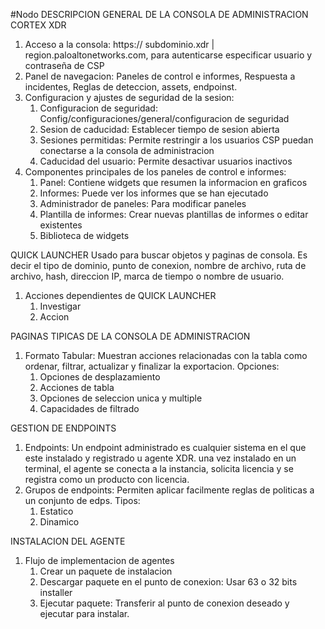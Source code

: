 
#Nodo
DESCRIPCION GENERAL DE LA CONSOLA DE ADMINISTRACION CORTEX XDR
1. Acceso a la consola: https:// subdominio.xdr | region.paloaltonetworks.com, para autenticarse especificar usuario y contraseña de CSP
2. Panel de navegacion: Paneles de control e informes, Respuesta a incidentes, Reglas de deteccion, assets, endpoinst.
3. Configuracion y ajustes de seguridad de la sesion: 
	1. Configuracion de seguridad: Config/configuraciones/general/configuracion de seguridad
	2. Sesion de caducidad: Establecer tiempo de sesion abierta
	3. Sesiones permitidas: Permite restringir a los usuarios CSP puedan conectarse a la consola de administracion
	4. Caducidad del usuario: Permite desactivar usuarios inactivos
4. Componentes principales de los paneles de control e informes:
	1. Panel: Contiene widgets que resumen la informacion en graficos
	2. Informes: Puede ver los informes que se han ejecutado
	3. Administrador de paneles: Para modificar paneles
	4. Plantilla de informes: Crear nuevas plantillas de informes o editar existentes
	5. Biblioteca de widgets


QUICK LAUNCHER
	Usado para buscar objetos y paginas de consola. Es decir el tipo de dominio, punto de conexion, nombre de archivo, ruta de archivo, hash, direccion IP, marca de tiempo o nombre de usuario.
1. Acciones dependientes de QUICK LAUNCHER
	1. Investigar
	2. Accion


PAGINAS TIPICAS DE LA CONSOLA DE ADMINISTRACION
1. Formato Tabular: Muestran acciones relacionadas con la tabla como ordenar, filtrar, actualizar y finalizar la exportacion. Opciones:
	1. Opciones de desplazamiento 
	2. Acciones de tabla
	3. Opciones de seleccion unica y multiple
	4. Capacidades de filtrado


GESTION DE ENDPOINTS
1. Endpoints: Un endpoint administrado es cualquier sistema en el que este instalado y registrado u agente XDR. una vez instalado en un terminal, el agente se conecta a la instancia, solicita licencia y se registra como un producto con licencia.
2. Grupos de endpoints: Permiten aplicar facilmente reglas de politicas a un conjunto de edps. Tipos:
	1. Estatico
	2. Dinamico


INSTALACION DEL AGENTE
1. Flujo de implementacion de agentes
	1. Crear un paquete de instalacion
	2. Descargar paquete en el punto de conexion: Usar 63 o 32 bits installer
	3. Ejecutar paquete: Transferir al punto de conexion deseado y ejecutar para instalar.



